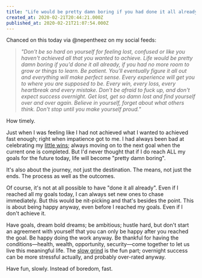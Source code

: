 ```yaml
---
title: "Life would be pretty damn boring if you had done it all already"
created_at: 2020-02-21T20:44:21.000Z
published_at: 2020-02-21T21:07:54.000Z
---
```

Chanced on this today via @nepentheez on my social feeds:

  

> _"Don't be so hard on yourself for feeling lost, confused or like you haven't achieved all that you wanted to achieve. Life would be pretty damn boring if you'd done it all already, if you had no more room to grow or things to learn. Be patient. You'll eventually figure it all out and everything will make perfect sense. Every experience will get you to where you are supposed to be. Every win, every loss, every heartbreak and every mistake. Don't be afraid to fuck up, and don't expect success overnight. Get lost, get so damn lost and find yourself over and over again. Believe in yourself, forget about what others think. Don't stop until you make yourself proud."_

  

How timely. 

  

Just when I was feeling like I had not achieved what I wanted to achieved fast enough; right when impatience got to me. I had always been bad at celebrating my [little wins](https://cowriters.app/words/little-wins-360535e3963e70f439); always moving on to the next goal when the current one is completed. But I'd never thought that if I do reach ALL my goals for the future today, life will become "pretty damn boring". 

  

It's also about the journey, not just the destination. The means, not just the ends. The process as well as the outcomes.

  

Of course, it's not at all possible to have "done it all already". Even if I reached all my goals today, I can always set new ones to chase immediately. But this would be nit-picking and that's besides the point. This is about being happy anyway, even before I reached my goals. Even if I don't achieve it. 

  

Have goals, dream bold dreams; be ambitious; hustle hard, but don't start an agreement with yourself that you can only be happy after you reached the goal. Be happy doing the work anyway. Be thankful for having the conditions—health, wealth, opportunity, security—come together to let us live this meaningful life. The [slow grind](https://cowriters.app/words/behind-every-story-of-overnight-success-is-a-slow-grind-you-never-heard-359905e3816b3ea7f7) is the fun part; overnight success can be more stressful actually, and probably over-rated anyway.

  

Have fun, slowly. Instead of boredom, fast.
